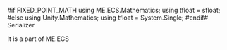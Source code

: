 #if FIXED_POINT_MATH
using ME.ECS.Mathematics;
using tfloat = sfloat;
#else
using Unity.Mathematics;
using tfloat = System.Single;
#endif# Serializer

It is a part of ME.ECS
